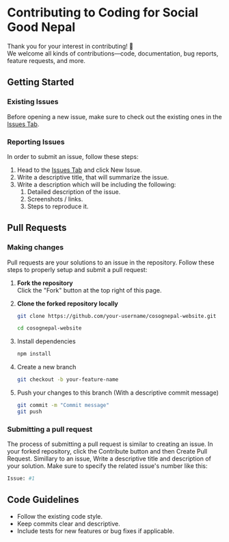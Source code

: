 # Contributing to Coding for Social Good Nepal

Thank you for your interest in contributing! 🎉  
We welcome all kinds of contributions—code, documentation, bug reports, feature requests, and more.

## Getting Started

### Existing Issues
Before opening a new issue, make sure to check out the existing ones in the <a href="https://github.com/cosognepal/cosognepal-website/issues">Issues Tab</a>.

### Reporting Issues
In order to submit an issue, follow these steps:

1. Head to the <a href="https://github.com/cosognepal/cosognepal-website/issues">Issues Tab</a> and click New Issue.
2. Write a descriptive title, that will summarize the issue.
3. Write a description which will be including the following:
   1. Detailed description of the issue.
   2. Screenshots / links.
   3. Steps to reproduce it.

## Pull Requests
### Making changes
Pull requests are your solutions to an issue in the repository. Follow these steps to properly setup and submit a pull request:

1. **Fork the repository**  
   Click the "Fork" button at the top right of this page.

2. **Clone the forked repository locally**
   ```bash
   git clone https://github.com/your-username/cosognepal-website.git
   
   cd cosognepal-website
   ```
3. Install dependencies
   ```bash
   npm install
   ```
4. Create a new branch
   ```bash
   git checkout -b your-feature-name
   ```
5. Push your changes to this branch (With a descriptive commit message)
   ```bash
   git commit -m "Commit message"
   git push
   ```
### Submitting a pull request
The process of submitting a pull request is similar to creating an issue. In your forked repository, click the Contribute button and then Create Pull Request.
Simillary to an issue, Write a descriptive title and description of your solution. Make sure to specify the related issue's number like this:
```bash
Issue: #1
```

## Code Guidelines

- Follow the existing code style.
- Keep commits clear and descriptive.
- Include tests for new features or bug fixes if applicable.

